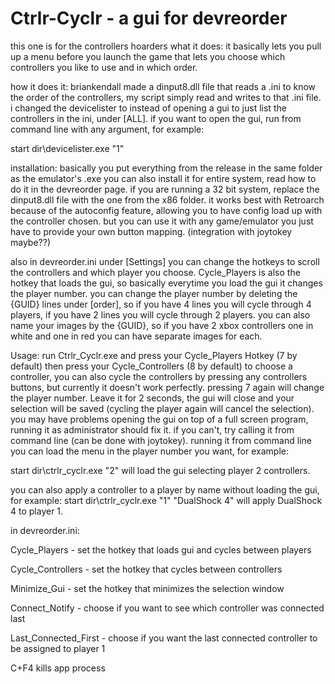 # Ctrlr-Cyclr - a gui for devreorder
this one is for the controllers hoarders
what it does:
it basically lets you pull up a menu before you launch the game that lets you choose which controllers you like to use and in which order.

how it does it:
briankendall made a dinput8.dll file that reads a .ini to know the order of the controllers, 
my script simply read and writes to that .ini file.
i changed the devicelister to instead of opening a gui to just list the controllers in the ini, under [ALL].
if you want to open the gui, run from command line with any argument, for example:

start dir\devicelister.exe "1"
  
installation:
basically you put everything from the release in the same folder as the emulator's .exe
you can also install it for entire system, read how to do it in the devreorder page.
if you are running a 32 bit system, replace the dinput8.dll file with the one from the x86 folder.
it works best with Retroarch because of the autoconfig feature, allowing you to have config load up with the controller chosen.
but you can use it with any game/emulator you just have to provide your own button mapping.
(integration with joytokey maybe??)

also in devreorder.ini under [Settings] you can change the hotkeys to scroll the controllers and which player you choose.
Cycle_Players is also the hotkey that loads the gui, so basically everytime you load the gui it changes the player number.
you can change the player number by deleting the {GUID} lines under [order], so if you have 4 lines you will cycle through 4 players, if you have 2 lines you will cycle through 2 players.
you can also name your images by the {GUID}, so if you have 2 xbox controllers one in white and one in red you can have separate images for each.

Usage:
run Ctrlr_Cyclr.exe and press your Cycle_Players Hotkey (7 by default) then press your Cycle_Controllers (8 by default) to choose a controller,
you can also cycle the controllers by pressing any controllers buttons, but currently it doesn't work perfectly.
pressing 7 again will change the player number.
Leave it for 2 seconds, the gui will close and your selection will be saved (cycling the player again will cancel the selection).
you may have problems opening the gui on top of a full screen program, running it as administrator should fix it.
if you can't, try calling it from command line (can be done with joytokey).
running it from command line you can load the menu in the player number you want, for example:

start dir\ctrlr_cyclr.exe "2"
will load the gui selecting player 2 controllers.

you can also apply a controller to a player by name without loading the gui, for example:
start dir\ctrlr_cyclr.exe "1" "DualShock 4"
will apply DualShock 4 to player 1.

in devreorder.ini:

Cycle_Players - set the hotkey that loads gui and cycles between players

Cycle_Controllers - set the hotkey that cycles between controllers

Minimize_Gui - set the hotkey that minimizes the selection window

Connect_Notify - choose if you want to see which controller was connected last

Last_Connected_First - choose if you want the last connected controller to be assigned to player 1

C+F4 kills app process
